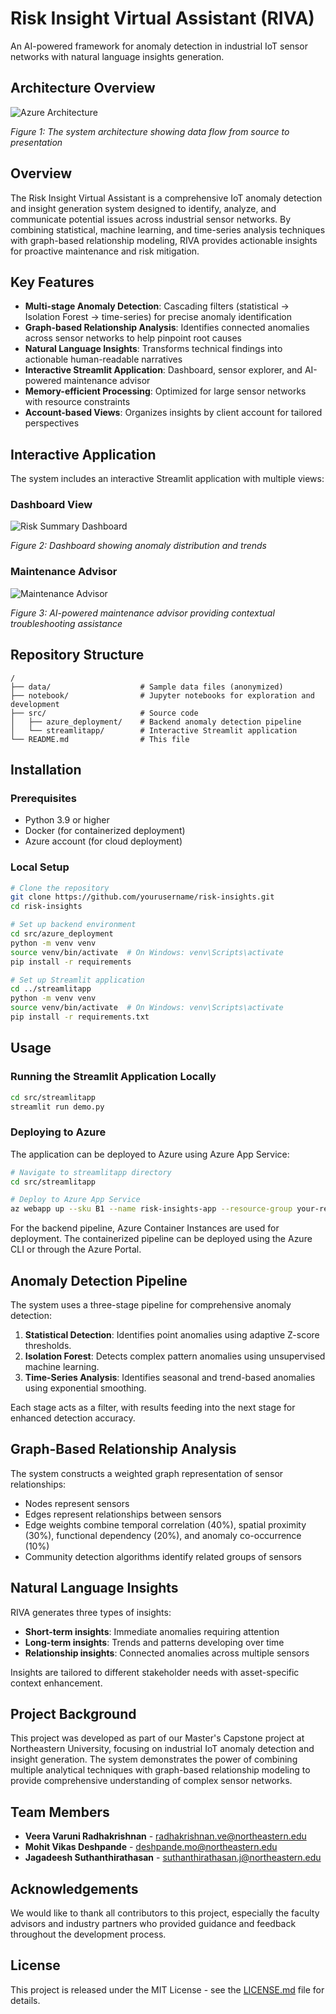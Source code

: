 # Risk Insight Virtual Assistant (RIVA)

An AI-powered framework for anomaly detection in industrial IoT sensor networks with natural language insights generation.

## Architecture Overview

![Azure Architecture](docs/images/image-2.png)

*Figure 1: The system architecture showing data flow from source to presentation*

## Overview

The Risk Insight Virtual Assistant is a comprehensive IoT anomaly detection and insight generation system designed to identify, analyze, and communicate potential issues across industrial sensor networks. By combining statistical, machine learning, and time-series analysis techniques with graph-based relationship modeling, RIVA provides actionable insights for proactive maintenance and risk mitigation.

## Key Features

- **Multi-stage Anomaly Detection**: Cascading filters (statistical → Isolation Forest → time-series) for precise anomaly identification
- **Graph-based Relationship Analysis**: Identifies connected anomalies across sensor networks to help pinpoint root causes
- **Natural Language Insights**: Transforms technical findings into actionable human-readable narratives
- **Interactive Streamlit Application**: Dashboard, sensor explorer, and AI-powered maintenance advisor
- **Memory-efficient Processing**: Optimized for large sensor networks with resource constraints
- **Account-based Views**: Organizes insights by client account for tailored perspectives

## Interactive Application

The system includes an interactive Streamlit application with multiple views:

### Dashboard View

![Risk Summary Dashboard](docs/images/image.png)

*Figure 2: Dashboard showing anomaly distribution and trends*

### Maintenance Advisor

![Maintenance Advisor](docs/images/image-1.png)

*Figure 3: AI-powered maintenance advisor providing contextual troubleshooting assistance*

## Repository Structure

```
/
├── data/                    # Sample data files (anonymized)
├── notebook/                # Jupyter notebooks for exploration and development
├── src/                     # Source code
│   ├── azure_deployment/    # Backend anomaly detection pipeline
│   └── streamlitapp/        # Interactive Streamlit application
└── README.md                # This file
```

## Installation

### Prerequisites

- Python 3.9 or higher
- Docker (for containerized deployment)
- Azure account (for cloud deployment)

### Local Setup

```bash
# Clone the repository
git clone https://github.com/yourusername/risk-insights.git
cd risk-insights

# Set up backend environment
cd src/azure_deployment
python -m venv venv
source venv/bin/activate  # On Windows: venv\Scripts\activate
pip install -r requirements

# Set up Streamlit application
cd ../streamlitapp
python -m venv venv
source venv/bin/activate  # On Windows: venv\Scripts\activate
pip install -r requirements.txt
```

## Usage

### Running the Streamlit Application Locally

```bash
cd src/streamlitapp
streamlit run demo.py
```

### Deploying to Azure

The application can be deployed to Azure using Azure App Service:

```bash
# Navigate to streamlitapp directory
cd src/streamlitapp

# Deploy to Azure App Service
az webapp up --sku B1 --name risk-insights-app --resource-group your-resource-group
```

For the backend pipeline, Azure Container Instances are used for deployment. The containerized pipeline can be deployed using the Azure CLI or through the Azure Portal.

## Anomaly Detection Pipeline

The system uses a three-stage pipeline for comprehensive anomaly detection:

1. **Statistical Detection**: Identifies point anomalies using adaptive Z-score thresholds.
2. **Isolation Forest**: Detects complex pattern anomalies using unsupervised machine learning.
3. **Time-Series Analysis**: Identifies seasonal and trend-based anomalies using exponential smoothing.

Each stage acts as a filter, with results feeding into the next stage for enhanced detection accuracy.

## Graph-Based Relationship Analysis

The system constructs a weighted graph representation of sensor relationships:
- Nodes represent sensors
- Edges represent relationships between sensors
- Edge weights combine temporal correlation (40%), spatial proximity (30%), functional dependency (20%), and anomaly co-occurrence (10%)
- Community detection algorithms identify related groups of sensors

## Natural Language Insights

RIVA generates three types of insights:
- **Short-term insights**: Immediate anomalies requiring attention
- **Long-term insights**: Trends and patterns developing over time
- **Relationship insights**: Connected anomalies across multiple sensors

Insights are tailored to different stakeholder needs with asset-specific context enhancement.

## Project Background

This project was developed as part of our Master's Capstone project at Northeastern University, focusing on industrial IoT anomaly detection and insight generation. The system demonstrates the power of combining multiple analytical techniques with graph-based relationship modeling to provide comprehensive understanding of complex sensor networks.

## Team Members

- **Veera Varuni Radhakrishnan** - [radhakrishnan.ve@northeastern.edu](mailto:radhakrishnan.ve@northeastern.edu)
- **Mohit Vikas Deshpande** - [deshpande.mo@northeastern.edu](mailto:deshpande.mo@northeastern.edu)
- **Jagadeesh Suthanthirathasan** - [suthanthirathasan.j@northeastern.edu](mailto:suthanthirathasan.j@northeastern.edu)

## Acknowledgements

We would like to thank all contributors to this project, especially the faculty advisors and industry partners who provided guidance and feedback throughout the development process.

## License

This project is released under the MIT License - see the [LICENSE.md](LICENSE.md) file for details.